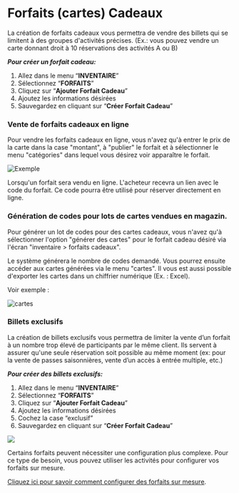 # Forfaits (cartes) Cadeaux

La création de forfaits cadeaux vous permettra de vendre des billets qui se limitent à des groupes d'activités précises. (Ex.: vous pouvez vendre un carte donnant droit à 10 réservations des activités A ou B)

***Pour créer un forfait cadeau:***
1. Allez dans le menu “**INVENTAIRE**”
1. Sélectionnez “**FORFAITS**”
1. Cliquez sur “**Ajouter Forfait Cadeau**”
1. Ajoutez les informations désirées
1. Sauvegardez en cliquant sur “**Créer Forfait Cadeau**”

### Vente de forfaits cadeaux en ligne

Pour vendre les forfaits cadeaux en ligne, vous n'avez qu'à entrer le prix de la carte dans la case "montant", à "publier" le forfait et à sélectionner le menu "catégories" dans lequel vous désirez voir apparaître le forfait. 

![Exemple](https://www.evernote.com/l/AIYfgwtxdsJHxYX0iDWVhM3oxGWV23Cv1lIB/image.png)

Lorsqu'un forfait sera vendu en ligne. L'acheteur recevra un lien avec le code du forfait. Ce code pourra être utilisé pour réserver directement en ligne. 


### Génération de codes pour lots de cartes vendues en magazin.

Pour générer un lot de codes pour des cartes cadeaux, vous n'avez qu'à sélectionner l'option "générer des cartes" pour le forfait cadeau désiré via l'écran "inventaire > forfaits cadeaux". 

Le système générera le nombre de codes demandé. Vous pourrez ensuite accéder aux cartes générées via le menu "cartes". Il vous est aussi possible d'exporter les cartes dans un chiffrier numérique (Ex. : Excel).

Voir exemple :

![cartes](https://www.evernote.com/l/AIZ9-iwG__NOQ4XJJIarlZ1RAjB6IsfVLTcB/image.png)

### Billets exclusifs

La création de billets exclusifs vous permettra de limiter la vente d’un forfait à un nombre trop élevé de participants par le même client. Ils servent à assurer qu'une seule réservation soit possible au même moment (ex: pour la vente de passes saisonnières, vente d’un accès à entrée multiple, etc.)

***Pour créer des billets exclusifs:***
1. Allez dans le menu “**INVENTAIRE**”
1. Sélectionnez “**FORFAITS**”
1. Cliquez sur “**Ajouter Forfait Cadeau**”
1. Ajoutez les informations désirées
2. Cochez la case “exclusif”
3. Sauvegardez en cliquant sur “**Créer Forfait Cadeau**”





![](https://api.monosnap.com/rpc/file/download?id=ycBGsR5zqXaryrKOgQsJOhv64K9pff)


Certains forfaits peuvent nécessiter une configuration plus complexe. Pour ce type de besoin, vous pouvez utiliser les activités pour configurer vos forfaits sur mesure. 

[Cliquez ici pour savoir comment configurer des forfaits sur mesure](forfaits.md).